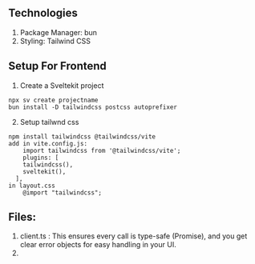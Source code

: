 ## Technologies
1. Package Manager: bun
2. Styling: Tailwind CSS

## Setup For Frontend
1. Create a Sveltekit project
```
npx sv create projectname
bun install -D tailwindcss postcss autoprefixer
```

2. Setup tailwnd css
```
npm install tailwindcss @tailwindcss/vite
add in vite.config.js:
    import tailwindcss from '@tailwindcss/vite';
    plugins: [
    tailwindcss(),
    sveltekit(),
  ],
in layout.css
    @import "tailwindcss";
```

## Files:
1. client.ts : This ensures every call is type-safe (Promise<T>), and you get clear error objects for easy handling in your UI.
2. 